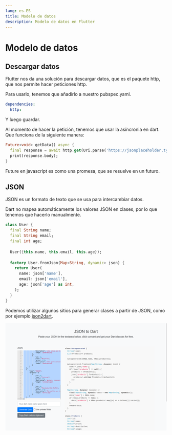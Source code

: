 ```yaml
---
lang: es-ES
title: Modelo de datos
description: Modelo de datos en Flutter
---
```


# Modelo de datos

## Descargar datos

Flutter nos da una solución para descargar datos, que es el paquete http, que nos permite hacer peticiones http.

Para usarlo, tenemos que añadirlo a nuestro pubspec.yaml.

```yaml
dependencies:
  http:
```

Y luego guardar.

Al momento de hacer la petición, tenemos que usar la asíncronia en dart. Que funciona de la siguiente manera:

```dart
Future<void> getData() async {
  final response = await http.get(Uri.parse('https://jsonplaceholder.typicode.com/users'));
  print(response.body);
}
```

Future en javascript es como una promesa, que se resuelve en un futuro.

## JSON

JSON es un formato de texto que se usa para intercambiar datos.

Dart no mapea automáticamente los valores JSON en clases, por lo que tenemos que hacerlo manualmente.

```dart
class User {
  final String name;
  final String email;
  final int age;

  User({this.name, this.email, this.age});

  factory User.fromJson(Map<String, dynamic> json) {
    return User(
      name: json['name'],
      email: json['email'],
      age: json['age'] as int,
    );
  }
}
```

Podemos utilizar algunos sitios para generar clases a partir de JSON, como por ejemplo [json2dart](https://javiercbk.github.io/json_to_dart/).

![json2dart](./assets/json2dart.png)

